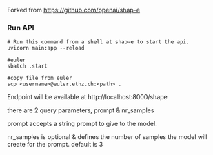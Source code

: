 
Forked from https://github.com/openai/shap-e
### Run API

```shell
# Run this command from a shell at shap-e to start the api.
uvicorn main:app --reload

#euler
sbatch .start

#copy file from euler
scp <username>@euler.ethz.ch:<path> .
```

Endpoint will be available at http://localhost:8000/shape

there are 2 query parameters, prompt & nr_samples

prompt accepts a string prompt to give to the model.

nr_samples is optional & defines the number of samples the model will create for the prompt.
default is 3